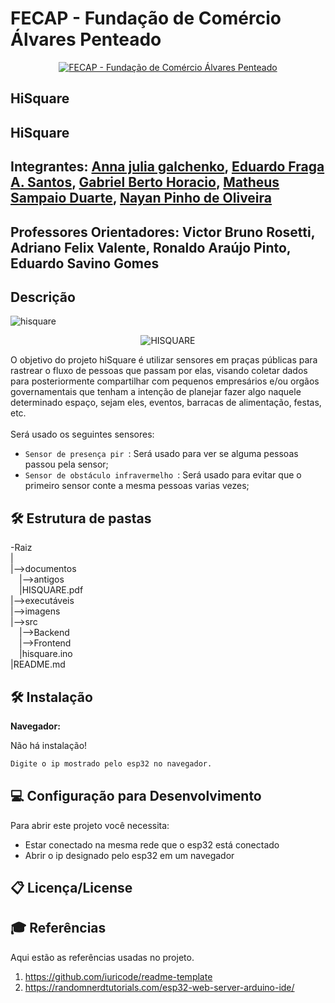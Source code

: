 # FECAP - Fundação de Comércio Álvares Penteado

<p align="center">
<a href= "https://www.fecap.br/"><img src="https://encrypted-tbn0.gstatic.com/images?q=tbn:ANd9GcRhZPrRa89Kma0ZZogxm0pi-tCn_TLKeHGVxywp-LXAFGR3B1DPouAJYHgKZGV0XTEf4AE&usqp=CAU" alt="FECAP - Fundação de Comércio Álvares Penteado" border="0"></a>
</p>

## HiSquare

## HiSquare

## Integrantes: <a href="https://www.linkedin.com/in/anna-julia-borges-1843b7171">Anna julia galchenko</a>, <a href="https://www.linkedin.com/in/eduardo-fraga-santos/">Eduardo Fraga A. Santos</a>, <a href="https://www.linkedin.com/in/gabriel-berto-167475141">Gabriel Berto Horacio</a>, <a href="https://www.linkedin.com/in/matheus-sampaio-duarte-95a7aa278">Matheus Sampaio Duarte</a>, <a href="https://www.linkedin.com/in/nayan-pinho-rh-dp/">Nayan Pinho de Oliveira</a>

## Professores Orientadores: Victor Bruno Rosetti, Adriano Felix Valente, Ronaldo Araújo Pinto, Eduardo Savino Gomes

## Descrição

![hisquare](https://github.com/2023-1-NADS1/B3-HiSquare/assets/62772101/f91ff8ef-5f47-489e-b61b-3dd672a65ad8)

<p align="center">
<img src="(https://github.com/2023-1-NADS1/B3-HiSquare/assets/62772101/f91ff8ef-5f47-489e-b61b-3dd672a65ad8)" alt="HISQUARE" border="0">
</p>


O objetivo do projeto hiSquare é utilizar sensores em praças públicas para rastrear o fluxo de pessoas que passam por elas, visando coletar dados para posteriormente
compartilhar com pequenos empresários e/ou orgãos governamentais que tenham a intenção de planejar fazer algo naquele determinado espaço, sejam eles, eventos, barracas
de alimentação, festas, etc.
<br><br>
Será usado os seguintes sensores:
<br>
- `Sensor de presença pir `: Será usado para ver se alguma pessoas passou pela sensor;
- `Sensor de obstáculo infravermelho `: Será usado para evitar que o primeiro sensor conte a mesma pessoas varias vezes;


## 🛠 Estrutura de pastas

-Raiz<br>
|<br>
|-->documentos<br>
  &emsp;|-->antigos<br>
  &emsp;|HISQUARE.pdf<br>
|-->executáveis<br>
|-->imagens<br>
|-->src<br>
  &emsp;|-->Backend<br>
  &emsp;|-->Frontend<br>
  &emsp;|hisquare.ino<br>
|README.md<br>

## 🛠 Instalação

<b>Navegador:</b>

Não há instalação!
```sh
Digite o ip mostrado pelo esp32 no navegador.
```

## 💻 Configuração para Desenvolvimento

Para abrir este projeto você necessita:
  
  - Estar conectado na mesma rede que o esp32 está conectado
  - Abrir o ip designado pelo esp32 em um navegador


## 📋 Licença/License


## 🎓 Referências

Aqui estão as referências usadas no projeto.

1. <https://github.com/iuricode/readme-template>
2. <https://randomnerdtutorials.com/esp32-web-server-arduino-ide/>
